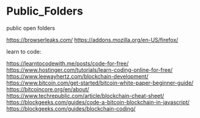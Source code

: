 # Public_Folders
 public open folders


https://browserleaks.com/
https://addons.mozilla.org/en-US/firefox/


learn to code:

https://learntocodewith.me/posts/code-for-free/
https://www.hostinger.com/tutorials/learn-coding-online-for-free/
https://www.leewayhertz.com/blockchain-development/
https://www.bitcoin.com/get-started/bitcoin-white-paper-beginner-guide/
https://bitcoincore.org/en/about/
https://www.techrepublic.com/article/blockchain-cheat-sheet/
https://blockgeeks.com/guides/code-a-bitcoin-blockchain-in-javascript/
https://blockgeeks.com/guides/blockchain-coding/
